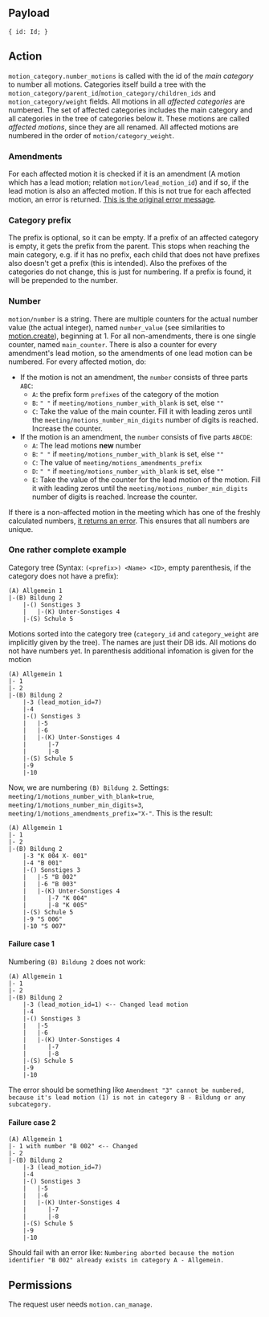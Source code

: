 ## Payload
```
{ id: Id; }
```

## Action
`motion_category.number_motions` is called with the id of the _main category_ to number all motions. Categories itself build a tree with the `motion_category/parent_id`/`motion_category/children_ids` and `motion_category/weight` fields. All motions in all *affected categories* are numbered. The set of affected categories includes the main category and all categories in the tree of categories below it. These motions are called _affected motions_, since they are all renamed. All affected motions are numbered in the order of `motion/category_weight`.

### Amendments
For each affected motion it is checked if it is an amendment (A motion which has a lead motion; relation `motion/lead_motion_id`) and if so, if the lead motion is also an affected motion. If this is not true for each affected motion, an error is returned. [This is the original error message](https://github.com/OpenSlides/OpenSlides/blob/stable/3.4.x/server/openslides/motions/numbering.py#L168).

### Category prefix
The prefix is optional, so it can be empty. 
If a prefix of an affected category is empty, it gets the prefix from the parent. This stops when reaching the main category, e.g. if it has no prefix, each child that does not have prefixes also doesn't get a prefix (this is intended). Also the prefixes of the categories do not change, this is just for numbering.
If a prefix is found, it will be prepended to the number.

### Number
`motion/number` is a string. There are multiple counters for the actual number value (the actual integer), named `number_value` (see similarities to [motion.create](motion.create.md)),  beginning at 1. For all non-amendments, there is one single counter, named `main_counter`. There is also a counter for every amendment's lead motion, so the amendments of one lead motion can be numbered. For every affected motion, do:

- If the motion is not an amendment, the `number` consists of three parts `ABC`:
  - `A`: the prefix form `prefixes` of the category of the motion
  - `B`: `" "` if `meeting/motions_number_with_blank` is set, else `""`
  - `C`: Take the value of the main counter. Fill it with leading zeros until the `meeting/motions_number_min_digits` number of digits is reached. Increase the counter.
- If the motion is an amendment, the `number` consists of five parts `ABCDE`:
  - `A`: The lead motions **new** number
  - `B`: `" "` if `meeting/motions_number_with_blank` is set, else `""`
  - `C`: The value of `meeting/motions_amendments_prefix`
  - `D`: `" "` if `meeting/motions_number_with_blank` is set, else `""`
  - `E`: Take the value of the counter for the lead motion of the motion. Fill it with leading zeros until the `meeting/motions_number_min_digits` number of digits is reached. Increase the counter.

If there is a non-affected motion in the meeting which has one of the freshly calculated numbers, [it returns an error](https://github.com/OpenSlides/OpenSlides/blob/stable/3.4.x/server/openslides/motions/numbering.py#L230). This ensures that all numbers are unique.

### One rather complete example
Category tree (Syntax: `(<prefix>) <Name> <ID>`, empty parenthesis, if the category does not have a prefix):
```
(A) Allgemein 1
|-(B) Bildung 2
    |-() Sonstiges 3
    |   |-(K) Unter-Sonstiges 4 
    |-(S) Schule 5
```
Motions sorted into the category tree (`category_id` and `category_weight` are implicitly given by the tree). The names are just their DB ids. All motions do not have numbers yet. In parenthesis additional infomation is given for the motion
```
(A) Allgemein 1
|- 1
|- 2
|-(B) Bildung 2
    |-3 (lead_motion_id=7)
    |-4
    |-() Sonstiges 3
    |   |-5
    |   |-6
    |   |-(K) Unter-Sonstiges 4 
    |      |-7
    |      |-8
    |-(S) Schule 5
    |-9
    |-10
```

Now, we are numbering `(B) Bildung 2`. Settings:
`meeting/1/motions_number_with_blank=true`, `meeting/1/motions_number_min_digits=3`, `meeting/1/motions_amendments_prefix="X-"`. This is the result:
```
(A) Allgemein 1
|- 1
|- 2
|-(B) Bildung 2
    |-3 "K 004 X- 001"
    |-4 "B 001"
    |-() Sonstiges 3
    |   |-5 "B 002"
    |   |-6 "B 003"
    |   |-(K) Unter-Sonstiges 4 
    |      |-7 "K 004"
    |      |-8 "K 005"
    |-(S) Schule 5
    |-9 "S 006"
    |-10 "S 007"
```

#### Failure case 1
Numbering `(B) Bildung 2` does not work:
```
(A) Allgemein 1
|- 1
|- 2
|-(B) Bildung 2
    |-3 (lead_motion_id=1) <-- Changed lead motion
    |-4
    |-() Sonstiges 3
    |   |-5
    |   |-6
    |   |-(K) Unter-Sonstiges 4 
    |      |-7
    |      |-8
    |-(S) Schule 5
    |-9
    |-10
```
The error should be something like `Amendment "3" cannot be numbered, because it's lead motion (1) is not in category B - Bildung or any subcategory.`

#### Failure case 2
```
(A) Allgemein 1
|- 1 with number "B 002" <-- Changed
|- 2
|-(B) Bildung 2
    |-3 (lead_motion_id=7)
    |-4
    |-() Sonstiges 3
    |   |-5
    |   |-6
    |   |-(K) Unter-Sonstiges 4 
    |      |-7
    |      |-8
    |-(S) Schule 5
    |-9
    |-10
```
Should fail with an error like: `Numbering aborted because the motion identifier "B 002" already exists in category A - Allgemein.`

## Permissions
The request user needs `motion.can_manage`.

